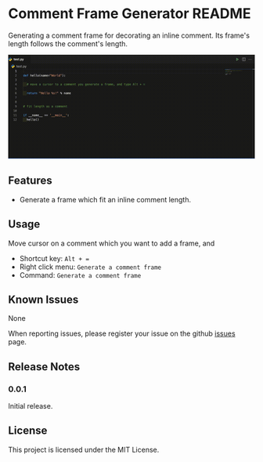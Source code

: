 # Comment Frame Generator README
Generating a comment frame for decorating an inline comment. Its frame's length follows the comment's length.

![Comment Frame Generator](images/demo.gif)

## Features
- Generate a frame which fit an inline comment length.

## Usage
Move cursor on a comment which you want to add a frame, and

- Shortcut key: `Alt + =`
- Right click menu: `Generate a comment frame`
- Command: `Generate a comment frame`

## Known Issues
None


When reporting issues, please register your issue on the github [issues](https://github.com/meow-noisy/comment-frame-generator/issues) page.

## Release Notes
### 0.0.1

Initial release.

## License
This project is licensed under the MIT License.